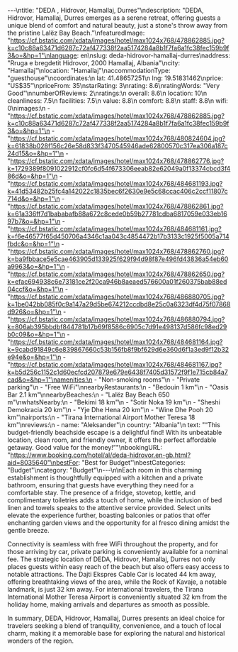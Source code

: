 ---\ntitle: "DEDA , Hidrovor, Hamallaj, Durres"\ndescription: "DEDA, Hidrovor, Hamallaj, Durres emerges as a serene retreat, offering guests a unique blend of comfort and natural beauty, just a stone's throw away from the pristine Lalëz Bay Beach."\nfeaturedImage: "https://cf.bstatic.com/xdata/images/hotel/max1024x768/478862885.jpg?k=c10c88a63471d6287c72af477338f2aa5174284a8b1f7fa6a1fc38fec159b9f3&o=&hp=1"\nlanguage: en\nslug: deda-hidrovor-hamallaj-durres\naddress: "Rruga e bregdetit Hidrovor, 2000 Hamallaj, Albania"\ncity: "Hamallaj"\nlocation: "Hamallaj"\naccommodationType: "guesthouse"\ncoordinates:\n  lat: 41.48657251\n  lng: 19.51831462\nprice: "US$35"\npriceFrom: 35\nstarRating: 3\nrating: 8.6\nratingWords: "Very Good"\nnumberOfReviews: 2\nratings:\n  overall: 8.6\n  location: 10\n  cleanliness: 7.5\n  facilities: 7.5\n  value: 8.8\n  comfort: 8.8\n  staff: 8.8\n  wifi: 0\nimages:\n  - "https://cf.bstatic.com/xdata/images/hotel/max1024x768/478862885.jpg?k=c10c88a63471d6287c72af477338f2aa5174284a8b1f7fa6a1fc38fec159b9f3&o=&hp=1"\n  - "https://cf.bstatic.com/xdata/images/hotel/max1024x768/480824604.jpg?k=61838b028f156c26e58d833f3470545946ade62800570c317ea306a187c24d15&o=&hp=1"\n  - "https://cf.bstatic.com/xdata/images/hotel/max1024x768/478862776.jpg?k=1729389f8091022912cf0fc6d54f673306eeab82e62049a0f13374cbcd3f486d&o=&hp=1"\n  - "https://cf.bstatic.com/xdata/images/hotel/max1024x768/484681193.jpg?k=41d53482b25fc4a142022c1835bec6f2630e9e5c68ccac406c2ccf11807c714d&o=&hp=1"\n  - "https://cf.bstatic.com/xdata/images/hotel/max1024x768/478862861.jpg?k=61a336ff7d1bababafb88a672c8cede0b59b27781cdba6817059e033eb1697b7&o=&hp=1"\n  - "https://cf.bstatic.com/xdata/images/hotel/max1024x768/484681161.jpg?k=f6e46577f65d450706a4346c1aa043c4854472b17b3133c1925f5005a714fbdc&o=&hp=1"\n  - "https://cf.bstatic.com/xdata/images/hotel/max1024x768/478862760.jpg?k=ba9fbbace5e5cae463905d133925f629f94d98f87e496fd43836a54eb60a9963&o=&hp=1"\n  - "https://cf.bstatic.com/xdata/images/hotel/max1024x768/478862650.jpg?k=efac694938c6e73181ce2f20ca946b8aeaed576600a01f260375bab88ed04ccf&o=&hp=1"\n  - "https://cf.bstatic.com/xdata/images/hotel/max1024x768/486880705.jpg?k=1be042bb085f0c9a147a29d5be674212ccdbd8e25c0a6323df4d75f07868d926&o=&hp=1"\n  - "https://cf.bstatic.com/xdata/images/hotel/max1024x768/486880794.jpg?k=806ab395bbdbf844781b17b69f8586c6905c7d91e498137d586fc98ed29b0c09&o=&hp=1"\n  - "https://cf.bstatic.com/xdata/images/hotel/max1024x768/484681164.jpg?k=9cabd91849c6e839867660c53b156fb8f9bf629d6e360d6f1a3ed9f12b32e94e&o=&hp=1"\n  - "https://cf.bstatic.com/xdata/images/hotel/max1024x768/484681167.jpg?k=b5d256c1152c1d60ecfcd207879e679e6438f7405d31572f9f1e715cb84a7cad&o=&hp=1"\namenities:\n  - "Non-smoking rooms"\n  - "Private parking"\n  - "Free WiFi"\nnearbyRestaurants:\n  - "Bedouin 1 km"\n  - "Oasis Bar 2.1 km"\nnearbyBeaches:\n  - "Lalëz Bay Beach 650 m"\nwhatsNearby:\n  - "Bekimi 18 km"\n  - "Sotir Noka 19 km"\n  - "Sheshi Demokracia 20 km"\n  - "Yje Dhe Hena 20 km"\n  - "Wine Dhe Pooh 20 km"\nairports:\n  - "Tirana International Airport Mother Teresa 18 km"\nreviews:\n  - name: "Aleksander"\n    country: "Albania"\n    text: "“This budget-friendly beachside escape is a delightful find! With its unbeatable location, clean room, and friendly owner, it offers the perfect affordable getaway. Good value for the money!”"\nbookingURL: "https://www.booking.com/hotel/al/deda-hidrovor.en-gb.html?aid=8035640"\nbestFor: "Best for Budget"\nbestCategories: "Budget"\ncategory: "Budget"\n---\n\nEach room in this charming establishment is thoughtfully equipped with a kitchen and a private bathroom, ensuring that guests have everything they need for a comfortable stay. The presence of a fridge, stovetop, kettle, and complimentary toiletries adds a touch of home, while the inclusion of bed linen and towels speaks to the attentive service provided. Select units elevate the experience further, boasting balconies or patios that offer enchanting garden views and the opportunity for al fresco dining amidst the gentle breeze.

Connectivity is seamless with free WiFi throughout the property, and for those arriving by car, private parking is conveniently available for a nominal fee. The strategic location of DEDA, Hidrovor, Hamallaj, Durres not only places guests within easy reach of the beach but also offers easy access to notable attractions. The Dajti Ekspres Cable Car is located 44 km away, offering breathtaking views of the area, while the Rock of Kavaje, a notable landmark, is just 32 km away. For international travelers, the Tirana International Mother Teresa Airport is conveniently situated 32 km from the holiday home, making arrivals and departures as smooth as possible.

In summary, DEDA, Hidrovor, Hamallaj, Durres presents an ideal choice for travelers seeking a blend of tranquility, convenience, and a touch of local charm, making it a memorable base for exploring the natural and historical wonders of the region.